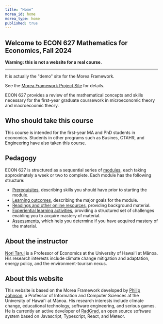 ```yaml
---
title: "Home"
morea_id: home
morea_type: home
published: true
---
```


## Welcome to ECON 627 Mathematics for Economics, Fall 2024

<div class="alert alert-danger" role="alert" markdown="1">

  <i class="fa-solid fa-circle-exclamation fa-xl"></i> **Warning: this is not a website for a real course.**
  <hr/>
  
  It is actually the "demo" site for the Morea Framework. 

  See the <a href="https://morea-framework.github.io">Morea Framework Project Site</a> for details.
</div>

ECON 627 provides a review of the mathematical concepts and skills necessary for the first-year graduate coursework in microeconomic theory and macroecoomic theory.

## Who should take this course

This course is intended for the first-year MA and PhD students in economics. Students in other programs such as Busines, CTAHR, and Engineering have also taken this course.

## Pedagogy

ECON 627 is structured as a sequential series of [modules](/modules), each taking approximately a week or two to complete. Each module has the following structure:

  * [Prerequisites](/prerequisites), describing skills you should have prior to starting the module.
  * [Learning outcomes](/outcomes), describing the major goals for the module.
  * [Readings and other online resources](/readings), providing background material.
  * [Experiential learning activities](/experiences), providing a structured set of challenges enabling you to acquire mastery of material.
  * [Assessments](/assessments), which help you determine if you have acquired mastery of the material.

## About the instructor
[Nori Tarui](https://nori523.wixsite.com/my-site) is a Professor of Economics at the University of Hawaiʻi at Mānoa. His research interests include climate change mitigation and adaptation, energy policy, and the environment-tourism nexus. 

## About this website
This website is based on the Morea Framework developed by [Philip Johnson](https://philipmjohnson.org), a Professor of Information and Computer Sciences at the University of Hawaiʻi at Mānoa. His research interests include climate change, educational technology, software engineering, and serious games. He is currently an active developer of [RadGrad](https://radgrad.org), an open source software system based on Javascript, Typescript, React, and Meteor.
